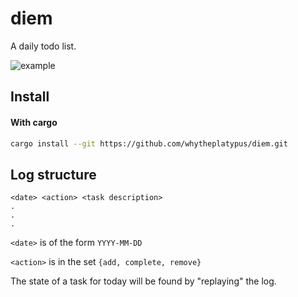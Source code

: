 diem
====

A daily todo list.

![example](https://i.imgur.com/20kSi94.gif)

Install
---

#### With cargo

```bash
cargo install --git https://github.com/whytheplatypus/diem.git
```

Log structure
---

```
<date> <action> <task description>
.
.
.
```

`<date>` is of the form `YYYY-MM-DD`

`<action>` is in the set `{add, complete, remove}`

The state of a task for today will be found by "replaying" the log.

